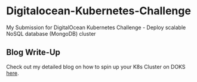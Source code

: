 # Digitalocean-Kubernetes-Challenge

My Submission for DigitalOcean Kubernetes Challenge - Deploy scalable NoSQL database (MongoDB) cluster

## Blog Write-Up

Check out my detailed blog on how to spin up your K8s Cluster on DOKS [here](https://link).
